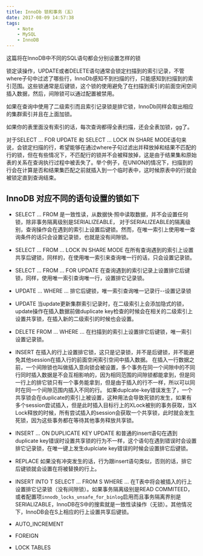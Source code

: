```yaml
---
title: InnoDb 锁和事务（五）
date: 2017-08-09 14:57:38
tags:
	- Note
	- MySQL
	- InnoDB
---
```


这篇将在InnoDB中不同的SQL语句都会分别设置怎样的锁

锁定读操作，UPDATE或者DELETE语句通常会锁定扫描到的索引记录，不管where子句中过滤了哪些行，InnoDb感知不到扫描的行，只能感知到扫描到的索引范围。这些锁通常是后键锁，这个锁的使用避免了在扫描到索引的前面空闲空间插入数据，然后，间隙锁可以通过配置被禁用。

如果在查询中使用了二级索引而且索引记录锁是排它锁，InnoDb同样会取出相应的集群索引并且在上面加锁。

如果你的表里面没有索引的话，每次查询都得全表扫描，还会全表加锁，gg了。

对于SELECT ... FOR UPDATE 和  SELECT ... LOCK IN SHARE MODE语句来说，会锁定扫描的行，希望能够在通过where子句过滤出并释放掉和结果不匹配的行的锁，但在有些情况下，不匹配行的锁并不会被释放掉，这是由于结果集和原始表的关系在查询执行过程中被丢失了。举个例子，在UNION的情况下，扫描到的行会在计算是否和结果集匹配之前就插入到一个临时表中，这时候原表中的行就会被锁定直到查询结束。

## InnoDB 对应不同的语句设置的锁如下

+ SELECT ... FROM 是一致性读，从数据快·照中读取数据，并不会设置任何锁，除非事务隔离级别是SERIALIZEABLE， 对于SERIALIZEABLE的隔离级别，查询操作会在遇到的索引上设置后键锁。然而，在唯一索引上使用唯一查询条件的话只会设置记录锁，也就是没有间隙锁。

+ SELECT ... FROM ... LOCK IN SHARE MODE 在所有查询遇到的索引上设置共享后键锁，同样的，在使用唯一索引来查询唯一行的话，只会设置记录锁。
+ SELECT ... FROM ... FOR UPDATE 在查询遇到的索引记录上设置排它后键锁，同样，使用唯一索引查询唯一行，设置排它记录锁。
+ UPDATE ... WHERE ... 排它后键锁，唯一索引查询唯一记录行--设置记录锁
+ UPDATE 当update更新集群索引记录时，在二级索引上会添加隐式的锁，update操作在插入数据前做duplicate key检查的时候会在相关的二级索引上设置共享锁，在插入新的二级索引的时候也会设置。
+ DELETE FROM ... WHERE ... 在扫描到的索引上设置排它后键锁，唯一索引设置记录锁。
+ INSERT 在插入的行上设置排它锁，这只是记录锁，并不是后键锁，并不能避免其他session在插入行的前面空闲索引空间中插入数据。
在插入一行数据之前，一个间隙锁也叫做插入意向锁会被设置，多个事务在同一个间隙中的不同行同时插入数据是不会互相影响的，因为相同范围的间隙锁都能拿到，但是同一行上的排它锁只有一个事务能拿到，但是由于插入的行不一样，所以可以同时在同一个间隙范围内插入不同的行。
如果duplcate-key错误发生了，一个共享锁会在duplicate的索引上被设置，这种用法会导致死锁的发生，如果有多个session尝试插入，但是此时插入目标行上的XLock被别的事务获取，当X Lock释放的时候，所有尝试插入的session会获取一个共享锁，此时就会发生死锁，因为这些事务都在等待其他事务释放共享锁。

+ INSERT ... ON DUPLICATE KEY UPDATE 和普通的insert语句在遇到duplicate key错误时设置共享锁的行为不一样，这个语句在遇到错误时会设置排它记录锁，在唯一键上发生duplciate key错误的时候会设置排它后键锁。

+ REPLACE 如果没有冲突发生的话，行为跟insert语句类似，否则的话，排它后键锁就会设置在将被替换的行上。

+ INSERT INTO T SELECT ... FROM S WHERE ... 在T表中将会被插入的行上设置排它记录锁（没有间隙锁）。如果事务隔离级别是READ COMMITEED，或者配置项`innodb_locks_unsafe_for_binlog`启用而且事务隔离界别是SERIALIZABLE，InnoDB在S中的搜索就是一致性读操作（无锁）。其他情况下，InnoDB会在S上相应的行上设置共享后键锁。

+ AUTO_INCREMENT

+ FOREIGN
+ LOCK TABLES
